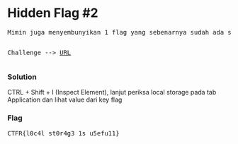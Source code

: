 <h1><b>Hidden Flag #2</b></h1>
<pre>
Mimin juga menyembunyikan 1 flag yang sebenarnya sudah ada semenjak kalian merefresh page ini. Good Luck :D

Challenge --> <a href='https://rasyidmf.com/Challenge'>URL</a>
</pre>
<h3><b>Solution</b></h3>
<p>CTRL + Shift + I (Inspect Element), lanjut periksa local storage pada tab Application dan lihat value dari key flag</p>
<h3><b>Flag</b></h3>
<pre>
CTFR{l0c4l_st0r4g3_1s_u5efu11}
</pre>
